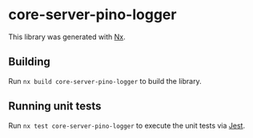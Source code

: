 # core-server-pino-logger

This library was generated with [Nx](https://nx.dev).

## Building

Run `nx build core-server-pino-logger` to build the library.

## Running unit tests

Run `nx test core-server-pino-logger` to execute the unit tests via [Jest](https://jestjs.io).
